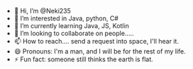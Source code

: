 - 👋 Hi, I’m @Neki235
- 👀 I’m interested in Java, python, C#
- 🌱 I’m currently learning Java, JS, Kotlin
- 💞️ I’m looking to collaborate on people.....
- 📫 How to reach.... send a request into space, I'll hear it.
- 😄 Pronouns: I'm a man, and I will be for the rest of my life.
- ⚡ Fun fact: someone still thinks the earth is flat.

<!---
Neki235/Neki235 is a ✨ special ✨ repository because its `README.md` (this file) appears on your GitHub profile.
You can click the Preview link to take a look at your changes.
--->
